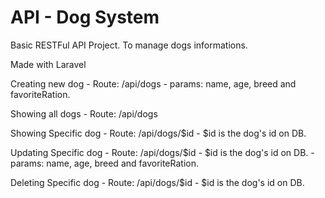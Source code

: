 # API - Dog System
<p>Basic RESTFul API Project. To manage dogs informations.</p>
<p>Made with Laravel</p>
<p>Creating new dog - Route: /api/dogs - params: name, age, breed and favoriteRation.</p>
<p>Showing all dogs - Route: /api/dogs</p>
<p>Showing Specific dog - Route: /api/dogs/$id - $id is the dog's id on DB.</p>
<p>Updating Specific dog - Route: /api/dogs/$id - $id is the dog's id on DB. - params: name, age, breed and favoriteRation.</p>
<p>Deleting Specific dog - Route: /api/dogs/$id - $id is the dog's id on DB.</p>
